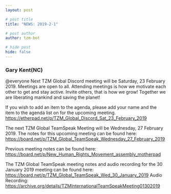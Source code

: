 ```yaml
---
layout: post

# post title
title: "NEWS: 2019-2-1"

# post author
author: tzm-bot

# hide post
hide: false
---
```


### Gary Kent(NC)

@​everyone
Next TZM Global Discord meeting will be Saturday, 23 February 2019. Meetings are open to all.  Attending meetings is how we motivate each other to get and stay active. Invite others, that is how we grow! Together we are liberating mankind and saving the planet!

If you wish to add an item to the agenda, please add your name and the item to the agenda list on for the upcoming meeting.
  https://etherpad.net/p/TZM_Global_Discord_Sat_23_February_2019

The next TZM Global TeamSpeak Meeting will be Wednesday, 27 February 2019. The notes for this upcoming meeting can be found here:
  https://board.net/p/TZM_Global_TeamSpeak_Wednesday_27_February_2019

Previous meeting notes can be found here:
  https://board.net/p/New_Human_Rights_Movement_assembly_motherpad

The TZM Global TeamSpeak meeting notes and audio recording for the 30 January 2019 meeting can be found here:
  https://board.net/p/TZM_Global_TeamSpeak_Wed_30_January_2019
Audio Recording: https://archive.org/details/TZMInternationalTeamSpeakMeeting01302019



